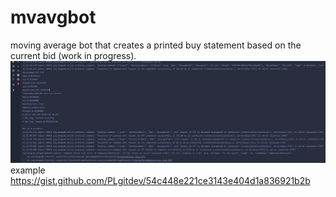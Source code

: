# mvavgbot
moving average bot that creates a printed buy statement based on the current bid (work in progress).
![buy](https://github.com/PLgitdev/images/blob/master/buyyyy.PNG)
example https://gist.github.com/PLgitdev/54c448e221ce3143e404d1a836921b2b
